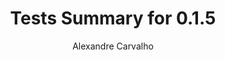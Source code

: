 ---
title: Tests Summary for 0.1.5
author: Alexandre Carvalho
menu_title: 0.1.5
category: surefire_reports
layout: iframe
iframe_url: /docs/0.1.5/site/surefire-report.html
order: 7
---